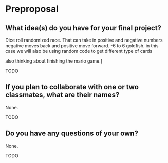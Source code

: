 # Preproposal

## What idea(s) do you have for your final project?

Dice roll randomized race. That can take in positive and negative numbers negative moves back and positive move forward. -6 to 6
goldfish. in this case we will also be using random code to get different type of cards

also thinking about finishing the mario game.]




TODO

## If you plan to collaborate with one or two classmates, what are their names?

None.

TODO

## Do you have any questions of your own?

None.

TODO
